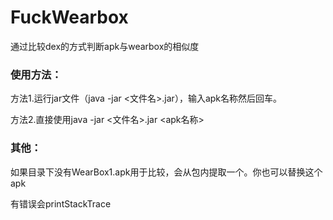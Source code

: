 # FuckWearbox
通过比较dex的方式判断apk与wearbox的相似度

### 使用方法：
方法1.运行jar文件（java -jar <文件名>.jar），输入apk名称然后回车。

方法2.直接使用java -jar <文件名>.jar <apk名称>

### 其他：
如果目录下没有WearBox1.apk用于比较，会从包内提取一个。你也可以替换这个apk

有错误会printStackTrace

